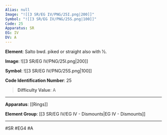 ```yaml
---
Alias: null
Image: "![[3 SR/EG IV/PNG/25I.png|200]]"
Symbol: "![[3 SR/EG IV/PNG/25S.png|100]]"
Code: 25
Apparatus: SR
EG: IV
DV: A
---
```

**Element**: Salto bwd. piked or straight also with 1⁄2.

**Image**:
![[3 SR/EG IV/PNG/25I.png|200]]

**Symbol**:
![[3 SR/EG IV/PNG/25S.png|100]]

**Code Identification Number**: 25

>**Difficulty Value**: A

___
**Apparatus**: [[Rings]]

**Element Group**: [[3 SR/EG IV/EG IV - Dismounts|EG IV - Dismounts]]
___
#SR #EG4 #A
